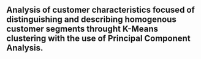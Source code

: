 ## Analysis of customer characteristics focused of distinguishing and describing homogenous customer segments throught K-Means clustering with the use of Principal Component Analysis.
